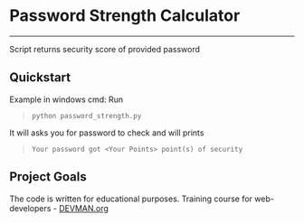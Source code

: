 # Password Strength Calculator
***

Script returns security score of provided password

## Quickstart
 Example in windows cmd:
Run 
>`python password_strength.py`

It will asks you for password to check
and will prints 
>`Your password got <Your Points> point(s) of security`

## Project Goals

The code is written for educational purposes. Training course for web-developers - [DEVMAN.org](https://devman.org)
